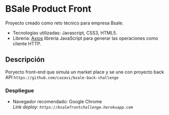 # BSale Product Front
  Proyecto creado como reto técnico para empresa Bsale.
* Tecnologías utilizadas: Javascript, CSS3, HTML5.
* Librería: [Axios](https://axios-http.com/) librería JavaScript para generar las operaciones como cliente HTTP.

## Descripción
  Poryecto front-end que simula un market place y se une con proyecto back API `https://github.com/cazavi/bsale-back-challenge`

### Despliegue
* Navegador recomendado: Google Chrome <br/>
_Link deploy: `https://bsalefrontchallenge.herokuapp.com`_
